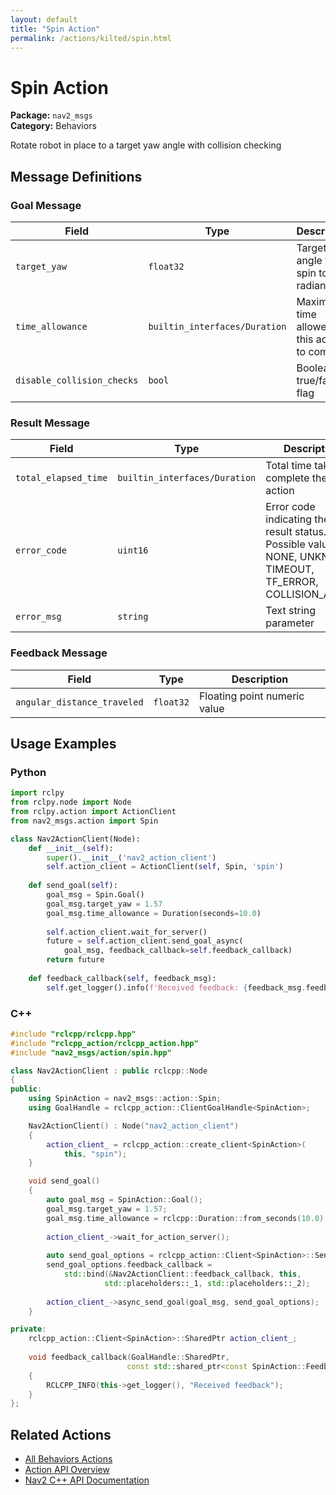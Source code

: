 ```yaml
---
layout: default
title: "Spin Action"
permalink: /actions/kilted/spin.html
---
```


# Spin Action

**Package:** `nav2_msgs`  
**Category:** Behaviors

Rotate robot in place to a target yaw angle with collision checking

## Message Definitions

### Goal Message

| Field | Type | Description |
|-------|------|-------------|
| `target_yaw` | `float32` | Target yaw angle to spin to (in radians) |
| `time_allowance` | `builtin_interfaces/Duration` | Maximum time allowed for this action to complete |
| `disable_collision_checks` | `bool` | Boolean true/false flag |


### Result Message

| Field | Type | Description |
|-------|------|-------------|
| `total_elapsed_time` | `builtin_interfaces/Duration` | Total time taken to complete the action |
| `error_code` | `uint16` | Error code indicating the result status. Possible values: NONE, UNKNOWN, TIMEOUT, TF_ERROR, COLLISION_AHEAD|
| `error_msg` | `string` | Text string parameter |


### Feedback Message

| Field | Type | Description |
|-------|------|-------------|
| `angular_distance_traveled` | `float32` | Floating point numeric value |



## Usage Examples

### Python

```python
import rclpy
from rclpy.node import Node
from rclpy.action import ActionClient
from nav2_msgs.action import Spin

class Nav2ActionClient(Node):
    def __init__(self):
        super().__init__('nav2_action_client')
        self.action_client = ActionClient(self, Spin, 'spin')
        
    def send_goal(self):
        goal_msg = Spin.Goal()
        goal_msg.target_yaw = 1.57
        goal_msg.time_allowance = Duration(seconds=10.0)
        
        self.action_client.wait_for_server()
        future = self.action_client.send_goal_async(
            goal_msg, feedback_callback=self.feedback_callback)
        return future
        
    def feedback_callback(self, feedback_msg):
        self.get_logger().info(f'Received feedback: {feedback_msg.feedback}')
```

### C++

```cpp
#include "rclcpp/rclcpp.hpp"
#include "rclcpp_action/rclcpp_action.hpp"
#include "nav2_msgs/action/spin.hpp"

class Nav2ActionClient : public rclcpp::Node
{
public:
    using SpinAction = nav2_msgs::action::Spin;
    using GoalHandle = rclcpp_action::ClientGoalHandle<SpinAction>;

    Nav2ActionClient() : Node("nav2_action_client")
    {
        action_client_ = rclcpp_action::create_client<SpinAction>(
            this, "spin");
    }

    void send_goal()
    {
        auto goal_msg = SpinAction::Goal();
        goal_msg.target_yaw = 1.57;
        goal_msg.time_allowance = rclcpp::Duration::from_seconds(10.0);
        
        action_client_->wait_for_action_server();
        
        auto send_goal_options = rclcpp_action::Client<SpinAction>::SendGoalOptions();
        send_goal_options.feedback_callback = 
            std::bind(&Nav2ActionClient::feedback_callback, this, 
                     std::placeholders::_1, std::placeholders::_2);
        
        action_client_->async_send_goal(goal_msg, send_goal_options);
    }

private:
    rclcpp_action::Client<SpinAction>::SharedPtr action_client_;
    
    void feedback_callback(GoalHandle::SharedPtr, 
                          const std::shared_ptr<const SpinAction::Feedback> feedback)
    {
        RCLCPP_INFO(this->get_logger(), "Received feedback");
    }
};
```

## Related Actions

- [All Behaviors Actions](/kilted/actions/index.html#behaviors)
- [Action API Overview](/kilted/actions/index.html)
- [Nav2 C++ API Documentation](/kilted/html/index.html)

